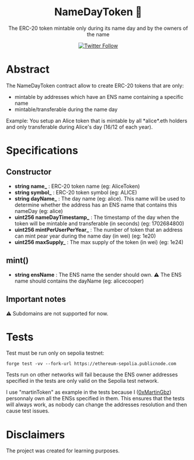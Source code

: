 <div align="center"> 
  <h1> NameDayToken 📅 </h1>
  <p>The ERC-20 token mintable only during its name day and by the owners of the name</p>

[![Twitter Follow](https://img.shields.io/twitter/follow/0xMartinGbz?style=social)](https://twitter.com/0xMartinGbz)

</div>

# Abstract

The NameDayToken contract allow to create ERC-20 tokens that are only:

- mintable by addresses which have an ENS name containing a specific name
- mintable/transferable during the name day

Example: You setup an Alice token that is mintable by all \*alice\*.eth holders and only transferable during Alice's day (16/12 of each year).

# Specifications

## Constructor

- **string name\_** : ERC-20 token name (eg: AliceToken)
- **string symbol\_** : ERC-20 token symbol (eg: ALICE)
- **string dayName\_** : The day name (eg: alice). This name will be used to determine whether the address has an ENS name that contains this nameDay (eg: alice)
- **uint256 nameDayTimestamp\_** : The timestamp of the day when the token will be mintable and transferable (in seconds) (eg: 1702684800)
- **uint256 mintPerUserPerYear\_** : The number of token that an address can mint pear year during the name day (in wei) (eg: 1e20)
- **uint256 maxSupply\_** : The max supply of the token (in wei) (eg: 1e24)

## mint()

- **string ensName** : The ENS name the sender should own. ⚠️ The ENS name should contains the dayName (eg: alicecooper)

## Important notes

⚠️ Subdomains are not supported for now.

# Tests

Test must be run only on sepolia testnet:

`forge test -vv --fork-url https://ethereum-sepolia.publicnode.com`

Tests run on other networks will fail because the ENS owner addresses specified in the tests are only valid on the Sepolia test network.

I use "martinToken" as example in the tests because I ([0xMartinGbz](https://twitter.com/0xMartinGbz)) personnaly own all the ENSs specified in them. This ensures that the tests will always work, as nobody can change the addresses resolution and then cause test issues.

# Disclaimers

The project was created for learning purposes.
